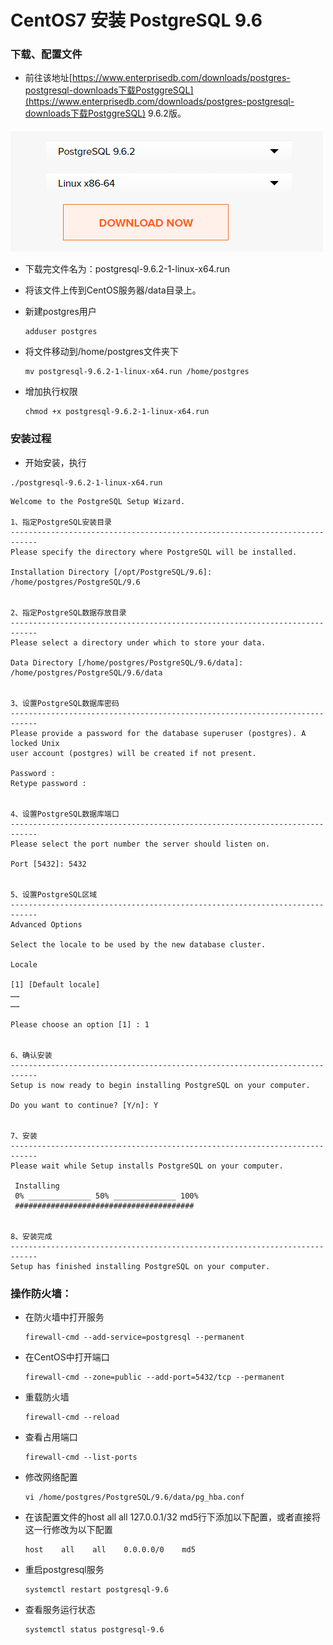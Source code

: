 # CentOS7 安装 PostgreSQL 9.6

### 下载、配置文件

* 前往该地址[https://www.enterprisedb.com/downloads/postgres-postgresql-downloads下载PostggreSQL](https://www.enterprisedb.com/downloads/postgres-postgresql-downloads下载PostggreSQL) 9.6.2版。

![](/assets/postgresql9.6下载界面.jpg)

* 下载完文件名为：postgresql-9.6.2-1-linux-x64.run

* 将该文件上传到CentOS服务器/data目录上。

* 新建postgres用户

  ```
  adduser postgres
  ```

* 将文件移动到/home/postgres文件夹下

  ```
  mv postgresql-9.6.2-1-linux-x64.run /home/postgres
  ```

* 增加执行权限

  ```
  chmod +x postgresql-9.6.2-1-linux-x64.run
  ```

### 

### 安装过程

* 开始安装，执行 

```
./postgresql-9.6.2-1-linux-x64.run
```

```
Welcome to the PostgreSQL Setup Wizard.

1、指定PostgreSQL安装目录
----------------------------------------------------------------------------
Please specify the directory where PostgreSQL will be installed.

Installation Directory [/opt/PostgreSQL/9.6]: /home/postgres/PostgreSQL/9.6


2、指定PostgreSQL数据存放目录
----------------------------------------------------------------------------
Please select a directory under which to store your data.

Data Directory [/home/postgres/PostgreSQL/9.6/data]: /home/postgres/PostgreSQL/9.6/data


3、设置PostgreSQL数据库密码
----------------------------------------------------------------------------
Please provide a password for the database superuser (postgres). A locked Unix 
user account (postgres) will be created if not present.

Password :
Retype password :


4、设置PostgreSQL数据库端口
----------------------------------------------------------------------------
Please select the port number the server should listen on.

Port [5432]: 5432


5、设置PostgreSQL区域
----------------------------------------------------------------------------
Advanced Options

Select the locale to be used by the new database cluster.

Locale

[1] [Default locale]
……
……

Please choose an option [1] : 1


6、确认安装
----------------------------------------------------------------------------
Setup is now ready to begin installing PostgreSQL on your computer.

Do you want to continue? [Y/n]: Y


7、安装
----------------------------------------------------------------------------
Please wait while Setup installs PostgreSQL on your computer.

 Installing
 0% ______________ 50% ______________ 100%
 ########################################


8、安装完成
----------------------------------------------------------------------------
Setup has finished installing PostgreSQL on your computer.
```

### 操作防火墙：

* 在防火墙中打开服务

  ```
  firewall-cmd --add-service=postgresql --permanent
  ```

* 在CentOS中打开端口

  ```
  firewall-cmd --zone=public --add-port=5432/tcp --permanent
  ```

* 重载防火墙

  ```
  firewall-cmd --reload
  ```

* 查看占用端口

  ```
  firewall-cmd --list-ports
  ```

* 修改网络配置

  ```
  vi /home/postgres/PostgreSQL/9.6/data/pg_hba.conf
  ```

* 在该配置文件的host all all 127.0.0.1/32 md5行下添加以下配置，或者直接将这一行修改为以下配置

  ```
  host    all    all    0.0.0.0/0    md5
  ```

* 重启postgresql服务

  ```
  systemctl restart postgresql-9.6
  ```

* 查看服务运行状态

  ```
  systemctl status postgresql-9.6
  ```



